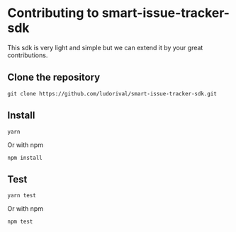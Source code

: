 # Contributing to smart-issue-tracker-sdk

This sdk is very light and simple but we can extend it by your great contributions.

## Clone the repository

    git clone https://github.com/ludorival/smart-issue-tracker-sdk.git

## Install

    yarn

Or with npm

    npm install

## Test

    yarn test

Or with npm

    npm test

